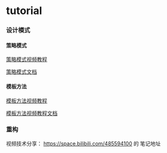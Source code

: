 # tutorial


### 设计模式



#### 策略模式

[策略模式视频教程](https://www.bilibili.com/video/BV1544y1B7yV/)

[策略模式文档](https://github.com/topwqp/tutorial/blob/main/design_pattern/%E7%AD%96%E7%95%A5%E6%A8%A1%E5%BC%8F.md)



#### 模板方法

[模板方法视频教程](https://www.bilibili.com/video/BV1Bh411h7MQ/)

[模板方法视频教程文档](https://github.com/topwqp/tutorial/blob/main/design_pattern/%E6%A8%A1%E6%9D%BF%E6%96%B9%E6%B3%95.md)



### 重构











视频技术分享： https://space.bilibili.com/485594100   的 笔记地址
